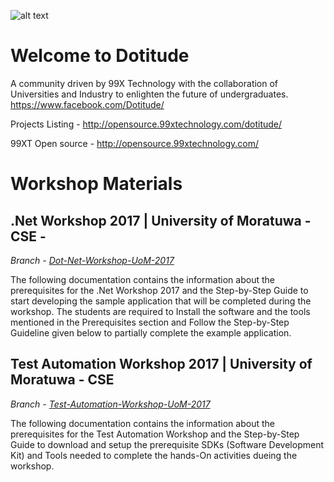![alt text](https://scontent.fcmb2-1.fna.fbcdn.net/v/t31.0-8/18422898_1373633802701818_3538253629252583054_o.jpg?oh=0fe3438c230ae3cb88b296ca75e7cde6&oe=59D34B89)
# Welcome to Dotitude
A community driven by 99X Technology with the collaboration of Universities and Industry to enlighten the future of undergraduates. https://www.facebook.com/Dotitude/ 

Projects Listing - http://opensource.99xtechnology.com/dotitude/

99XT Open source - http://opensource.99xtechnology.com/


# Workshop Materials

## .Net Workshop 2017 | University of Moratuwa - CSE -  
*Branch - [Dot-Net-Workshop-UoM-2017](https://github.com/99xt/dotitude/tree/Dot-Net-Workshop-UoM-2017)*

The following documentation contains the information about the prerequisites for the .Net Workshop 2017 and the Step-by-Step Guide to start developing the sample application that will be completed during the workshop. The students are required to Install the software and the tools mentioned in the Prerequisites section and Follow the Step-by-Step Guideline given below to partially complete the example application.

## Test Automation Workshop 2017 | University of Moratuwa - CSE
*Branch - [Test-Automation-Workshop-UoM-2017](https://github.com/99xt/dotitude/tree/Test-Automation-Workshop-UoM-2017)*

The following documentation contains the information about the prerequisites for the Test Automation Workshop and the Step-by-Step Guide to download and setup the prerequisite SDKs (Software Development Kit) and Tools needed to complete the hands-On activities dueing the workshop.
